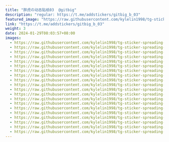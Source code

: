 ```yaml
---
title: "胖虎の动态贴纸03  @gitbig"
description: "regular: https://t.me/addstickers/gitbig_b_03"
featured_image: "https://raw.githubusercontent.com/kylelin1998/tg-sticker-spreading-worldwide-images/main/img/ef548b81-ef8c-4f19-9cfa-b06b046af953.jpg"
link: "https://t.me/addstickers/gitbig_b_03"
weight: 3
date: 2024-01-29T08:03:57+08:00
images:
  - https://raw.githubusercontent.com/kylelin1998/tg-sticker-spreading-worldwide-images/main/img/ef548b81-ef8c-4f19-9cfa-b06b046af953.jpg
  - https://raw.githubusercontent.com/kylelin1998/tg-sticker-spreading-worldwide-images/main/img/45762819-539f-4166-a0a9-9245a48278f3.jpg
  - https://raw.githubusercontent.com/kylelin1998/tg-sticker-spreading-worldwide-images/main/img/cebbb9c6-d996-4c95-97a8-1137867097e7.jpg
  - https://raw.githubusercontent.com/kylelin1998/tg-sticker-spreading-worldwide-images/main/img/b29da26c-3191-4fd9-ba4a-3c6fd8938150.jpg
  - https://raw.githubusercontent.com/kylelin1998/tg-sticker-spreading-worldwide-images/main/img/ffb9b298-1639-4023-b722-42ed66bfb0fb.jpg
  - https://raw.githubusercontent.com/kylelin1998/tg-sticker-spreading-worldwide-images/main/img/9f7d2d37-29ae-46b1-bcf6-66c06e1a1108.jpg
  - https://raw.githubusercontent.com/kylelin1998/tg-sticker-spreading-worldwide-images/main/img/db6e28d9-29f4-4371-aa07-e41fd6324f9e.jpg
  - https://raw.githubusercontent.com/kylelin1998/tg-sticker-spreading-worldwide-images/main/img/f1e64bd9-9240-4ca9-83ec-6d5cb3f868aa.jpg
  - https://raw.githubusercontent.com/kylelin1998/tg-sticker-spreading-worldwide-images/main/img/9eba5f9b-59d9-4452-abed-d05ff7932e9f.jpg
  - https://raw.githubusercontent.com/kylelin1998/tg-sticker-spreading-worldwide-images/main/img/d5745fba-94c8-4c5a-8745-4368f48addcc.jpg
  - https://raw.githubusercontent.com/kylelin1998/tg-sticker-spreading-worldwide-images/main/img/24a54dd5-09dc-42d3-841b-a0c4a5120099.jpg
  - https://raw.githubusercontent.com/kylelin1998/tg-sticker-spreading-worldwide-images/main/img/5076032d-d6c2-4321-9a65-b72767e0d039.jpg
  - https://raw.githubusercontent.com/kylelin1998/tg-sticker-spreading-worldwide-images/main/img/426fe824-7db1-4552-b2ff-afe39b150d3b.jpg
  - https://raw.githubusercontent.com/kylelin1998/tg-sticker-spreading-worldwide-images/main/img/124ab06c-5b23-4b02-9414-034b11237b2d.jpg
  - https://raw.githubusercontent.com/kylelin1998/tg-sticker-spreading-worldwide-images/main/img/2cb58521-30ba-46aa-8390-ce928683a1d4.jpg
  - https://raw.githubusercontent.com/kylelin1998/tg-sticker-spreading-worldwide-images/main/img/a9a73ba3-0bf6-4a08-9a2c-73333d913683.jpg
  - https://raw.githubusercontent.com/kylelin1998/tg-sticker-spreading-worldwide-images/main/img/fc5a66d3-8e3b-43ef-a85a-bea8565fbc3d.jpg
  - https://raw.githubusercontent.com/kylelin1998/tg-sticker-spreading-worldwide-images/main/img/363fef8b-996d-4d58-a289-7ebc447fbd61.jpg
  - https://raw.githubusercontent.com/kylelin1998/tg-sticker-spreading-worldwide-images/main/img/a09cd6ee-8c62-47fb-bb7a-32c1ac993c59.jpg
  - https://raw.githubusercontent.com/kylelin1998/tg-sticker-spreading-worldwide-images/main/img/ecb1d617-a458-431c-9f43-7843d7a38e4c.jpg
---
```

